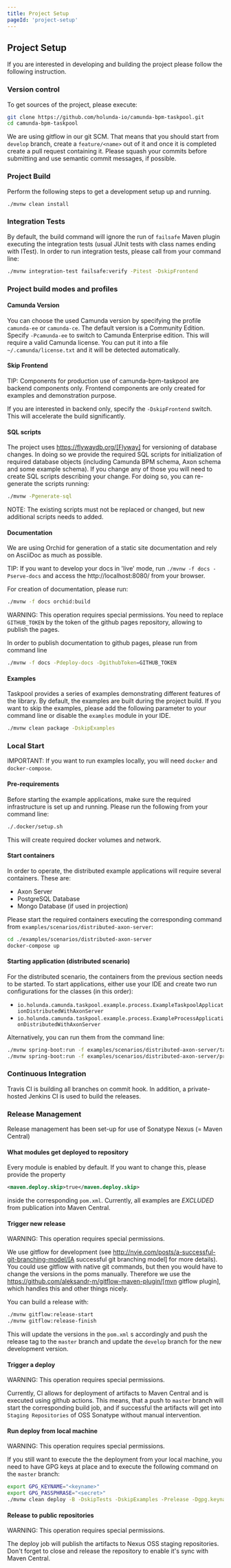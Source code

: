 ```yaml
---
title: Project Setup
pageId: 'project-setup'
---
```


## Project Setup

If you are interested in developing and building the project please follow the following instruction.

### Version control

To get sources of the project, please execute:

```bash
git clone https://github.com/holunda-io/camunda-bpm-taskpool.git
cd camunda-bpm-taskpool
```

We are using gitflow in our git SCM. That means that you should start from `develop` branch,
create a `feature/<name>` out of it and once it is completed create a pull request containing
it. Please squash your commits before submitting and use semantic commit messages, if possible.

### Project Build

Perform the following steps to get a development setup up and running.

```bash
./mvnw clean install
```

### Integration Tests

By default, the build command will ignore the run of `failsafe` Maven plugin executing the integration tests
(usual JUnit tests with class names ending with ITest). In order to run integration tests, please
call from your command line:

```bash
./mvnw integration-test failsafe:verify -Pitest -DskipFrontend
```

### Project build modes and profiles

#### Camunda Version

You can choose the used Camunda version by specifying the profile `camunda-ee` or `camunda-ce`. The default
version is a Community Edition. Specify `-Pcamunda-ee` to switch to Camunda Enterprise edition. This will
require a valid Camunda license. You can put it into a file `~/.camunda/license.txt` and it will be detected
automatically.

#### Skip Frontend

TIP: Components for production use of camunda-bpm-taskpool are backend components only. Frontend components are only
created for examples and demonstration purpose.

If you are interested in backend only, specify the `-DskipFrontend` switch. This will accelerate the build
significantly.

#### SQL scripts

The project uses https://flywaydb.org/[Flyway] for versioning of database changes. In doing so we provide the
required SQL scripts for initialization of required database objects (including Camunda BPM schema, Axon schema and
some example schema). If you change any of those you will need to create SQL scripts describing your change.
For doing so, you can re-generate the scripts running:

```bash
./mvnw -Pgenerate-sql
```

NOTE: The existing scripts must not be replaced or changed, but new additional scripts needs to added.

#### Documentation

We are using Orchid for generation of a static site documentation and rely on AsciiDoc as much as possible.

TIP: If you want to develop your docs in 'live' mode, run `./mvnw -f docs -Pserve-docs` and access
the http://localhost:8080/ from your browser.

For creation of documentation, please run:

```bash
./mvnw -f docs orchid:build
```

WARNING: This operation requires special permissions. You need to replace `GITHUB_TOKEN` by the token of
the github pages repository, allowing to publish the pages.

In order to publish documentation to github pages, please run from command line

```bash
./mvnw -f docs -Pdeploy-docs -DgithubToken=GITHUB_TOKEN
```

#### Examples

Taskpool provides a series of examples demonstrating different features of the library. By default, the examples are
built during the project build. If you want to skip the examples, please add the following parameter to your command
line or disable the `examples` module in your IDE.

```bash
./mvnw clean package -DskipExamples
```

### Local Start

IMPORTANT: If you want to run examples locally, you will need `docker` and `docker-compose`.

#### Pre-requirements

Before starting the example applications, make sure the required infrastructure is set up and running.
Please run the following from your command line:

```bash
./.docker/setup.sh
```

This will create required docker volumes and network.

#### Start containers

In order to operate, the distributed example applications will require several containers. These are:

* Axon Server
* PostgreSQL Database
* Mongo Database (if used in projection)

Please start the required containers executing the corresponding command from `examples/scenarios/distributed-axon-server`:

```bash
cd ./examples/scenarios/distributed-axon-server
docker-compose up
```

#### Starting application (distributed scenario)

For the distributed scenario, the containers from the previous section needs to be started.
To start applications, either use your IDE and create two run configurations for the classes (in this order):

* `io.holunda.camunda.taskpool.example.process.ExampleTaskpoolApplicationDistributedWithAxonServer`
* `io.holunda.camunda.taskpool.example.process.ExampleProcessApplicationDistributedWithAxonServer`

Alternatively, you can run them from the command line:

```bash
./mvnw spring-boot:run -f examples/scenarios/distributed-axon-server/taskpool-application
./mvnw spring-boot:run -f examples/scenarios/distributed-axon-server/process-application
```

### Continuous Integration

Travis CI is building all branches on commit hook. In addition, a private-hosted Jenkins CI
is used to build the releases.

### Release Management

Release management has been set-up for use of Sonatype Nexus (= Maven Central)

#### What modules get deployed to repository

Every module is enabled by default. If you want to change this, please provide the property

```xml
<maven.deploy.skip>true</maven.deploy.skip>
```

inside the corresponding `pom.xml`. Currently, all examples are _EXCLUDED_ from publication into Maven Central.

#### Trigger new release

WARNING: This operation requires special permissions.

We use gitflow for development (see http://nvie.com/posts/a-successful-git-branching-model/[A successful git branching model]
for more details). You could use gitflow with native git commands, but then you would have
to change the versions in the poms manually. Therefore we use the
https://github.com/aleksandr-m/gitflow-maven-plugin/[mvn gitflow plugin], which handles this and other
things nicely.

You can build a release with:

```bash
./mvnw gitflow:release-start
./mvnw gitflow:release-finish
```

This will update the versions in the `pom.xml` s accordingly and push the release tag to the `master` branch
and update the `develop` branch for the new development version.

#### Trigger a deploy

WARNING: This operation requires special permissions.

Currently, CI allows for deployment of artifacts to Maven Central and is executed using github actions.
This means, that a push to `master` branch will start the corresponding build job, and if successful the
artifacts will get into `Staging Repositories` of OSS Sonatype without manual intervention.

#### Run deploy from local machine

WARNING: This operation requires special permissions.

If you still want to execute the the deployment from your local machine, you need to have GPG keys at place and
to execute the following command on the `master` branch:

```bash
export GPG_KEYNAME="<keyname>"
export GPG_PASSPHRASE="<secret>"
./mvnw clean deploy -B -DskipTests -DskipExamples -Prelease -Dgpg.keyname=$GPG_KEYNAME -Dgpg.passphrase=$GPG_PASSPHRASE
```

#### Release to public repositories

WARNING: This operation requires special permissions.

The deploy job will publish the artifacts to Nexus OSS staging repositories. Don't forget to close and release the
repository to enable it's sync with Maven Central.

